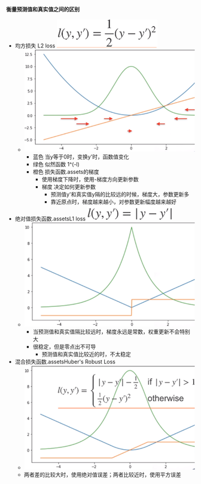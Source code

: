 #### 衡量预测值和真实值之间的区别

* 均方损失 L2 loss   ![image-20210715102334942](损失函数.assets/image-20210715102334942.png)
  * ![image-20210715102346699](损失函数.assets/image-20210715102346699.png)
    * 蓝色 当y等于0时，变换y'时，函数值变化
    * 绿色 似然函数 1^(-l)
    * 橙色 损失函数.assets的梯度
      * 使用梯度下降时，使用-梯度方向更新参数
      * 梯度 决定如何更新参数
        * 预测值y'和真实值y隔的比较远的时候，梯度大，参数更新多
        * 靠近原点时，梯度越来越小，对参数更新幅度越来越好
* 绝对值损失函数.assetsL1 loss      ![image-20210715102359919](损失函数.assets/image-20210715102359919.png)
  * ![image-20210715102412368](损失函数.assets/image-20210715102412368.png)
    * 当预测值和真实值隔比较远时，梯度永远是常数，权重更新不会特别大
    * 很稳定，但是零点出不可导
      * 预测值和真实值比较近的时，不太稳定
* 混合损失函数.assetsHuber's Robust Loss
  * ![image-20210715102429894](损失函数.assets/image-20210715102429894.png)
  * 两者差的比较大时，使用绝对值误差；两者比较近时，使用平方误差

